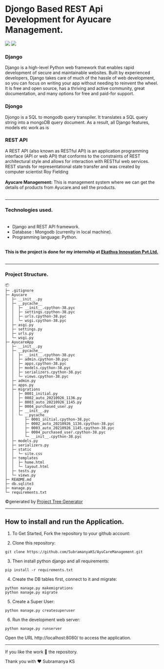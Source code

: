# Djongo Based REST Api Development for Ayucare Management.

<img src="https://img.shields.io/github/issues/SubramanyaKS/AyuCareManagement"/>
<img src="https://img.shields.io/github/forks/SubramanyaKS/AyuCareManagement?color=yellow&logoColor=black"/>

### Django
Django is a high-level Python web framework that enables rapid development of secure and maintainable websites. Built by experienced developers, Django takes care of much of the hassle of web development, so you can focus on writing your app without needing to reinvent the wheel. It is free and open source, has a thriving and active community, great documentation, and many options for free and paid-for support.

### Djongo
Djongo is a SQL to mongodb query transpiler. It translates a SQL query string into a mongoDB query document. As a result, all Django features, models etc work as is

### REST API
A REST API (also known as RESTful API) is an application programming interface (API or web API) that conforms to the constraints of REST architectural style and allows for interaction with RESTful web services. REST stands for representational state transfer and was created by computer scientist Roy Fielding<br><br>
<b>Ayucare Management:</b> This is management system where we can get the details of products from Ayucare.and sell the products.<br><br>



---

### Technologies used.<br><br>
* Django and REST API framework.
* Database : Mongodb (currenlty in local machine).
* Programming language: Python.
<br>
<b>This is the project is done for my internship at <a href="https://www.ekathvainnovations.com">Ekathva Innovation Pvt.Ltd.</a></b><br>
<br>

---

### Project Structure.
```
📦 
├─ .gitignore
├─ Ayucare
│  ├─ __init__.py
│  ├─ __pycache__
│  │  ├─ __init__.cpython-38.pyc
│  │  ├─ settings.cpython-38.pyc
│  │  ├─ urls.cpython-38.pyc
│  │  └─ wsgi.cpython-38.pyc
│  ├─ asgi.py
│  ├─ settings.py
│  ├─ urls.py
│  └─ wsgi.py
├─ AyucareApp
│  ├─ __init__.py
│  ├─ __pycache__
│  │  ├─ __init__.cpython-38.pyc
│  │  ├─ admin.cpython-38.pyc
│  │  ├─ apps.cpython-38.pyc
│  │  ├─ models.cpython-38.pyc
│  │  ├─ serializers.cpython-38.pyc
│  │  └─ views.cpython-38.pyc
│  ├─ admin.py
│  ├─ apps.py
│  ├─ migrations
│  │  ├─ 0001_initial.py
│  │  ├─ 0002_auto_20210926_1136.py
│  │  ├─ 0003_auto_20210926_1145.py
│  │  ├─ 0004_purchased_user.py
│  │  ├─ __init__.py
│  │  └─ __pycache__
│  │     ├─ 0001_initial.cpython-38.pyc
│  │     ├─ 0002_auto_20210926_1136.cpython-38.pyc
│  │     ├─ 0003_auto_20210926_1145.cpython-38.pyc
│  │     ├─ 0004_purchased_user.cpython-38.pyc
│  │     └─ __init__.cpython-38.pyc
│  ├─ models.py
│  ├─ serializers.py
│  ├─ static
│  │  └─ site.css
│  ├─ templates
│  │  ├─ home.html
│  │  └─ layout.html
│  ├─ tests.py
│  └─ views.py
├─ README.md
├─ db.sqlite3
├─ manage.py
└─ requirements.txt
```
©generated by [Project Tree Generator](https://woochanleee.github.io/project-tree-generator)

---

## How to install and run the Application.
1. To Get Started, Fork the repository to your github account:

2. Clone this repository:
```
git clone https://github.com/SubramanyaKS/AyuCareManagement.git
```

3. Then install python django and all requirements:
```
pip install -r requirements.txt
```

4. Create the DB tables first, connect to it and migrate:
```
python manage.py makemigrations
python manage.py migrate
```
5. Create a Super User:
```
python manage.py createsuperuser 
```
6. Run the development web server:
```
python manage.py runserver
```
Open the URL http://localhost:8080/ to access the application.

---

If you like the work 🌟 the repository.

Thank you
with ❤ Subramanya KS
